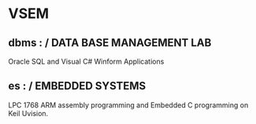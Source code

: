 # VSEM
## dbms : / DATA BASE MANAGEMENT LAB
Oracle SQL and Visual C# Winform Applications
## es : / EMBEDDED SYSTEMS
LPC 1768 ARM assembly programming and Embedded C programming on Keil Uvision.